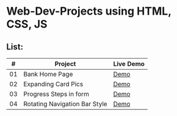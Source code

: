 # Web-Dev-Projects using HTML, CSS, JS

## List:
|  #  | Project | Live Demo |
| :-: | ------- | --------- |
| 01  | Bank Home Page | [Demo](https://bank-front.surge.sh) |
| 02  | Expanding Card Pics | [Demo](https://expanding-card.surge.sh/) |
| 03  | Progress Steps in form | [Demo](https://progress-steps.surge.sh/) |
| 04  | Rotating Navigation Bar Style | [Demo](https://rotating-navbar.surge.sh//) |
